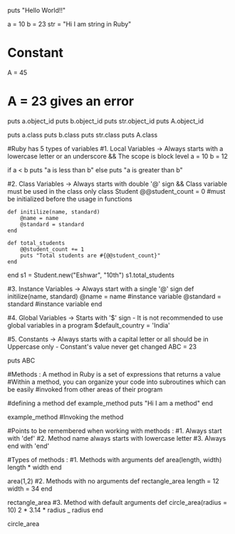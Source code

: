 puts "Hello World!!"

a = 10
b = 23
str = "Hi I am string in Ruby"
# Constant
A = 45
# A = 23 gives an error

puts a.object_id
puts b.object_id
puts str.object_id
puts A.object_id

puts a.class
puts b.class
puts str.class
puts A.class

#Ruby has 5 types of variables
#1. Local Variables -> Always starts with a lowercase letter or an underscore && The scope is block level
a = 10
b = 12

if a < b
    puts "a is less than b"
else
    puts "a is greater than b"

#2. Class Variables -> Always starts with double '@' sign && Class variable must be used in the class only
class Student
    @@student_count = 0 #must be initialized before the usage in functions

    def initilize(name, standard)
        @name = name
        @standard = standard
    end

    def total_students
        @@student_count += 1
        puts "Total students are #{@@student_count}"
    end
end
s1 = Student.new("Eshwar", "10th")
s1.total_students

#3. Instance Variables -> Always start with a single '@' sign
def initilize(name, standard)
    @name = name #instance variable
    @standard = standard #instance variable
end

#4. Global Variables -> Starts with '$' sign - It is not recommended to use global variables in a program
$default_country = 'India'

#5. Constants -> Always starts with a capital letter or all should be in Uppercase only - Constant's value never get changed
ABC = 23

puts ABC

#Methods : A method in Ruby is a set of expressions that returns a value
#Within a method, you can organize your code into subroutines which can be easily
#invoked from other areas of their program

#defining a method
def example_method
    puts "Hi I am a method"
end

example_method #Invoking the method

#Points to be remembered when working with methods :
#1. Always start with 'def'
#2. Method name always starts with lowercase letter
#3. Always end with 'end'


#Types of methods :
#1. Methods with arguments
def area(length, width)
    length * width
end

area(1,2)
#2. Methods with no arguments
def rectangle_area
    length = 12
    width = 34
end

rectangle_area
#3. Method with default arguments
def circle_area(radius = 10)
    2 * 3.14 * radius _ radius
end

circle_area